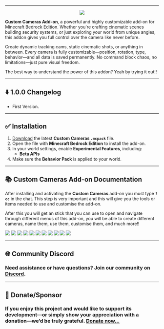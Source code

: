
---
<p align="center">
<img src="https://darkblockgaming.github.io/assets/customcameras/title-logo.png" />
</p>

<p>
<b>Custom Cameras Add-on</b>, a powerful and highly customizable add-on for Minecraft Bedrock Edition. Whether you're crafting cinematic scenes building security systems, or just exploring your world from unique angles, this addon gives you full control over the camera like never before.
</p>

<p>Create dynamic tracking cams, static cinematic shots, or anything in between.
Every camera is fully
customizable—position, rotation, type, behavior—and all data is saved permanently. No command block chaos, no
limitations—just pure visual freedom.</p>
<p>The best way to understand the power of this addon? Yeah by trying it out!!</p>

---

## ⬇️ 1.0.0 Changelog
- First Version.

---

## ✅ Installation

1. [Download](https://darkblockgaming.github.io/addons/custom-cameras/) the latest **Custom Cameras `.mcpack`** file.
2. Open the file with **Minecraft Bedrock Edition** to install the add-on.
3. In your world settings, enable **Experimental Features**, including:
   - **Beta APIs**
4. Make sure the **Behavior Pack** is applied to your world.

---

## 📚 Custom Cameras Add-on Documentation

After installing and activating the **Custom Cameras** add-on you must type **`?cc`** in the chat. This step is very important and this will give you the tools or items needed to use and customise the add-on.

After this you will get an stick that you can use to open and navigate through different menus of this add-on, you will be able to create different cameras, name them, use them, customise them, and much more!!

![](../assets/customcameras/screenshots/1.png)
![](../assets/customcameras/screenshots/2.png)
![](../assets/customcameras/screenshots/3.png)
![](../assets/customcameras/screenshots/4.png)
![](../assets/customcameras/screenshots/5.png)
![](../assets/customcameras/screenshots/6.png)
![](../assets/customcameras/screenshots/7.png)
![](../assets/customcameras/screenshots/8.png)
![](../assets/customcameras/screenshots/9.png)
![](../assets/customcameras/screenshots/10.png)
![](../assets/customcameras/screenshots/11.png)

---

## 🌐 Community Discord

### Need assistance or have questions? Join our community on [Discord](https://discord.gg/CEM7cc3NQx).

---

## 💸 Donate/Sponsor

### If you enjoy this project and would like to support its development—or simply show your appreciation with a donation—we’d be truly grateful. [Donate now...](https://darkblockgaming.github.io/donate-me/)
